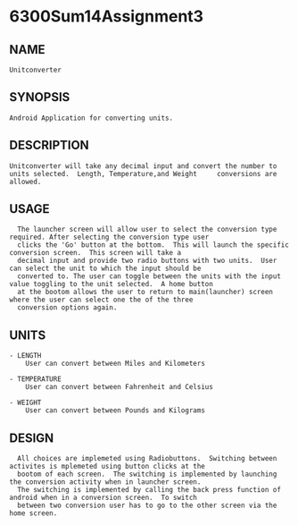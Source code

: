 6300Sum14Assignment3
====================
NAME
-
	Unitconverter
	
SYNOPSIS
-
	Android Application for converting units.
	
DESCRIPTION
-
	Unitconverter will take any decimal input and convert the number to units selected.  Length, Temperature,and Weight     conversions are allowed.

USAGE
-
	  The launcher screen will allow user to select the conversion type required. After selecting the conversion type user
	  clicks the 'Go' button at the bottom.  This will launch the specific conversion screen.  This screen will take a 
	  decimal input and provide two radio buttons with two units.  User can select the unit to which the input should be
	  converted to. The user can toggle between the units with the input value toggling to the unit selected.  A home button
	  at the bootom allows the user to return to main(launcher) screen where the user can select one the of the three
	  conversion options again.

UNITS	
-

	- LENGTH
		User can convert between Miles and Kilometers

	- TEMPERATURE
		User can convert between Fahrenheit and Celsius 
	
	- WEIGHT
		User can convert between Pounds and Kilograms

DESIGN
-
	  All choices are implemeted using Radiobuttons.  Switching between activites is mplemeted using button clicks at the
	  bootom of each screen.  The switching is implemented by launching the conversion activity when in launcher screen. 
	  The switching is implemented by calling the back press function of android when in a conversion screen.  To switch 
	  between two conversion user has to go to the other screen via the home screen.

